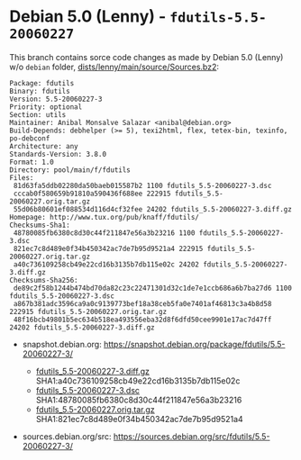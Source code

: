 Debian 5.0 (Lenny) - `fdutils-5.5-20060227`
===========================================

This branch contains sorce code changes as made by Debian 5.0 (Lenny) w/o `debian` folder,
[dists/lenny/main/source/Sources.bz2](http://debian.inet.de/debian-archive/debian/dists/lenny/main/source/Sources.bz2):

```
Package: fdutils
Binary: fdutils
Version: 5.5-20060227-3
Priority: optional
Section: utils
Maintainer: Anibal Monsalve Salazar <anibal@debian.org>
Build-Depends: debhelper (>= 5), texi2html, flex, tetex-bin, texinfo, po-debconf
Architecture: any
Standards-Version: 3.8.0
Format: 1.0
Directory: pool/main/f/fdutils
Files:
 81d63fa5ddb02280da50baeb015587b2 1100 fdutils_5.5-20060227-3.dsc
 cccab0f580659b91810a590436f688ee 222915 fdutils_5.5-20060227.orig.tar.gz
 55d06b80601ef088534d116d4cf32fee 24202 fdutils_5.5-20060227-3.diff.gz
Homepage: http://www.tux.org/pub/knaff/fdutils/
Checksums-Sha1:
 48780085fb6380c8d30c44f211847e56a3b23216 1100 fdutils_5.5-20060227-3.dsc
 821ec7c8d489e0f34b450342ac7de7b95d9521a4 222915 fdutils_5.5-20060227.orig.tar.gz
 a40c736109258cb49e22cd16b3135b7db115e02c 24202 fdutils_5.5-20060227-3.diff.gz
Checksums-Sha256:
 de89c2f58b1244b474bd70da82c23c22471301d32c1de7e1ccb686a6b7ba27d6 1100 fdutils_5.5-20060227-3.dsc
 a867b381adc3596ca9a0c9139773bef18a38ceb5fa0e7401af46813c3a4b8d58 222915 fdutils_5.5-20060227.orig.tar.gz
 48f16bcb49801b5ec634b518ea493556eba32d8f6dfd50cee9901e17ac7d47ff 24202 fdutils_5.5-20060227-3.diff.gz
```

* snapshot.debian.org: https://snapshot.debian.org/package/fdutils/5.5-20060227-3/

  * [fdutils_5.5-20060227-3.diff.gz](https://snapshot.debian.org/archive/debian-archive/20120328T092752Z/debian/pool/main/f/fdutils/fdutils_5.5-20060227-3.diff.gz)
    SHA1:a40c736109258cb49e22cd16b3135b7db115e02c
  * [fdutils_5.5-20060227-3.dsc](https://snapshot.debian.org/archive/debian-archive/20120328T092752Z/debian/pool/main/f/fdutils/fdutils_5.5-20060227-3.dsc)
    SHA1:48780085fb6380c8d30c44f211847e56a3b23216
  * [fdutils_5.5-20060227.orig.tar.gz](https://snapshot.debian.org/archive/debian-archive/20110127T084257Z/debian/pool/main/f/fdutils/fdutils_5.5-20060227.orig.tar.gz)
    SHA1:821ec7c8d489e0f34b450342ac7de7b95d9521a4

* sources.debian.org/src: https://sources.debian.org/src/fdutils/5.5-20060227-3/
